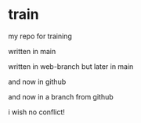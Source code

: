 # train
my repo for training

written in main


written in web-branch
but later in main

and now in github

and now in a branch from github

i wish no conflict!
